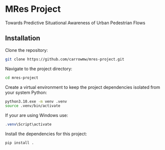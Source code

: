 # MRes Project

Towards Predictive Situational Awareness of Urban Pedestrian Flows

## Installation

Clone the repository:

```bash
git clone https://github.com/carrowmw/mres-project.git
```

Navigate to the project directory:

```bash
cd mres-project
```

Create a virtual environment to keep the project dependencies isolated from your system Python:

```bash
python3.10.exe -m venv .venv
source .venv/bin/activate
```

If your are using Windows use:

```powershell
.venv\Script\activate
```

Install the dependencies for this project:

```bash
pip install .
```


